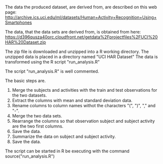The data the produced dataset, are derived from, are described on this web page: 
http://archive.ics.uci.edu/ml/datasets/Human+Activity+Recognition+Using+Smartphones

The data, that the data sets are derived from, is obtained from here:
https://d396qusza40orc.cloudfront.net/getdata%2Fprojectfiles%2FUCI%20HAR%20Dataset.zip

The zip file is downloaded and unzipped into a R working directory.
The unzipped data is placed in a directory named "UCI HAR Dataset"
The data is transformed using the R script "run_analysis.R"

The script "run_analysis.R" is well commented. 

The basic steps are.
1. Merge the subjects and activities with the train and test observations for the two datasets.
2. Extract the columns with mean and standard deviation data.
3. Rename columns to column names withot the characters "(", ")", "," and "-".
4. Merge the two data sets.
5. Rearrange the columns so that observation subject and subject activity are the two first columns.
6. Save the data.
7. Summarize the data on subject and subject activity.
8. Save the data.

The script can be started in R be executing with the command
source("run_analysis.R")







